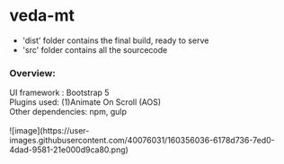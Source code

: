# veda-mt

* 'dist' folder contains the final build, ready to serve
* 'src' folder contains all the sourcecode


<h3>Overview:</h3>
UI framework : Bootstrap 5 <br>
Plugins used: (1)Animate On Scroll (AOS) <br>
Other dependencies: npm, gulp<br><br>
<h3Lighthouse code analysis result: (see the image)</h3>
![image](https://user-images.githubusercontent.com/40076031/160356036-6178d736-7ed0-4dad-9581-21e000d9ca80.png)

